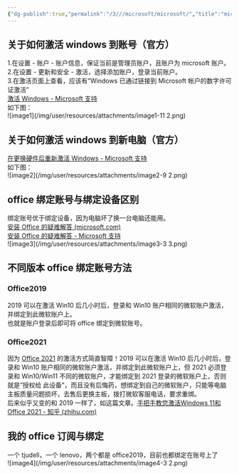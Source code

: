 ```yaml
---
{"dg-publish":true,"permalink":"/3///microsoft/microsoft/","title":"microsoft产品与账户的绑定"}
---
```



## 关于如何激活 windows 到账号（官方）
1.在设置 - 账户 - 账户信息，保证当前是管理员账户，且账户为 microsoft 账户。  
2.在设置 - 更新和安全 - 激活，选择添加账户，登录当前账户。  
3.在激活页面上查看，应该有“Windows 已通过链接到 Microsoft 帐户的数字许可证激活”  
[激活 Windows - Microsoft 支持](https://support.microsoft.com/zh-cn/windows/%E6%BF%80%E6%B4%BB-windows-c39005d4-95ee-b91e-b399-2820fda32227)  
如下图：  
![image1](/img/user/resources/attachments/image1-11 2.png)

## 关于如何激活 windows 到新电脑（官方）
[在更换硬件后重新激活 Windows - Microsoft 支持](https://support.microsoft.com/zh-cn/windows/%E5%9C%A8%E6%9B%B4%E6%8D%A2%E7%A1%AC%E4%BB%B6%E5%90%8E%E9%87%8D%E6%96%B0%E6%BF%80%E6%B4%BB-windows-2c0e962a-f04c-145b-6ead-fb3fc72b6665)  
如下图：  
![image2](/img/user/resources/attachments/image2-9 2.png)

## office 绑定账号与绑定设备区别
绑定账号优于绑定设备，因为电脑坏了换一台电脑还能用。  
[安装 Office 的疑难解答 (microsoft.com)](https://link.zhihu.com/?target=https%3A//support.microsoft.com/zh-cn/office/%25e5%25ae%2589%25e8%25a3%2585-office-%25e7%259a%2584%25e7%2596%2591%25e9%259a%25be%25e8%25a7%25a3%25e7%25ad%2594-35ff2def-e0b2-4dac-9784-4cf212c1f6c2%3Fui%3Dzh-cn%26rs%3Dzh-cn%26ad%3Dcn%23bkmk_whereinstall)  
[安装 Office 的疑难解答 - Microsoft 支持](https://support.microsoft.com/zh-cn/office/%e5%ae%89%e8%a3%85-office-%e7%9a%84%e7%96%91%e9%9a%be%e8%a7%a3%e7%ad%94-35ff2def-e0b2-4dac-9784-4cf212c1f6c2?ui=zh-cn&rs=zh-cn&ad=cn#bkmk_whereinstall)  
![image3](/img/user/resources/attachments/image3-3 3.png)
## 不同版本 office 绑定账号方法
### Office2019
2019 可以在激活 Win10 后几小时后，登录和 Win10 账户相同的微软账户激活，并绑定到此微软账户上。  
也就是账户登录后即可将 office 绑定到微软账号。
### Office2021
因为 [Office 2021](https://www.zhihu.com/search?q=Office%202021&search_source=Entity&hybrid_search_source=Entity&hybrid_search_extra=%7B%22sourceType%22%3A%22answer%22%2C%22sourceId%22%3A%222556698355%22%7D) 的激活方式简直智障！2019 可以在激活 Win10 后几小时后，登录和 Win10 账户相同的微软账户激活，并绑定到此微软账户上，但 2021 必须登录和 Win10/Win11 不同的微软账户，才能绑定到 2021 登录的微软账户上，否则就是“授权给 此设备”，而且没有后悔药，想绑定到自己的微软账户，只能等电脑主板质量问题损坏，去售后更换主板，拨打微软客服电话，要求重绑。  
后来似乎又变的和 2019 一样了，如这篇文章。[手把手教您激活Windows 11和Office 2021 - 知乎 (zhihu.com)](https://zhuanlan.zhihu.com/p/419765717)
## 我的 office 订阅与绑定
一个 tjudell，一个 lenovo，两个都是 office2019，目前也都绑定在账号上了  
![image4](/img/user/resources/attachments/image4-3 2.png)